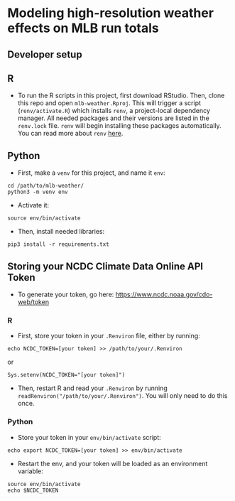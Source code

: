 Modeling high-resolution weather effects on MLB run totals
================

## Developer setup

## R

  - To run the R scripts in this project, first download RStudio. Then,
    clone this repo and open `mlb-weather.Rproj`. This will trigger a
    script (`renv/activate.R`) which installs `renv`, a project-local
    dependency manager. All needed packages and their versions are
    listed in the `renv.lock` file. `renv` will begin installing these
    packages automatically. You can read more about `renv`
    [here](https://rstudio.github.io/renv/articles/renv.html).

## Python

  - First, make a `venv` for this project, and name it `env`:

<!-- end list -->

    cd /path/to/mlb-weather/
    python3 -m venv env

  - Activate it:

<!-- end list -->

    source env/bin/activate

  - Then, install needed libraries:

<!-- end list -->

    pip3 install -r requirements.txt

## Storing your NCDC Climate Data Online API Token

  - To generate your token, go here:
    <https://www.ncdc.noaa.gov/cdo-web/token>

### R

  - First, store your token in your `.Renviron` file, either by running:

<!-- end list -->

    echo NCDC_TOKEN=[your token] >> /path/to/your/.Renviron

or

    Sys.setenv(NCDC_TOKEN="[your token]")

  - Then, restart R and read your `.Renviron` by running
    `readRenviron("/path/to/your/.Renviron")`. You will only need to do
    this once.

### Python

  - Store your token in your `env/bin/activate` script:

<!-- end list -->

    echo export NCDC_TOKEN=[your token] >> env/bin/activate

  - Restart the env, and your token will be loaded as an environment
    variable:

<!-- end list -->

    source env/bin/activate
    echo $NCDC_TOKEN
